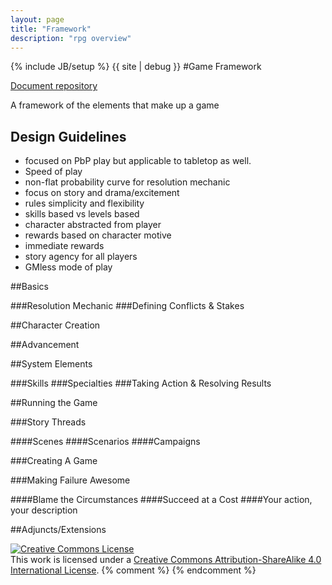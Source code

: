 ```yaml
---
layout: page
title: "Framework"
description: "rpg overview"
---
```

{% include JB/setup %}
{{ site | debug }}
#Game Framework

[Document repository](http://github.com/roninkelt/rpgx_cgd/)

A framework of the elements that make up a game

## Design Guidelines

* focused on PbP play but applicable to tabletop as well.
* Speed of play
* non-flat probability curve for resolution mechanic
* focus on story and drama/excitement
* rules simplicity and flexibility
* skills based vs levels based
* character abstracted from player
* rewards based on character motive
* immediate rewards
* story agency for all players
* GMless mode of play

##Basics

###Resolution Mechanic
###Defining Conflicts & Stakes


##Character Creation


##Advancement


##System Elements

###Skills
###Specialties
###Taking Action & Resolving Results


##Running the Game

###Story Threads

####Scenes
####Scenarios
####Campaigns

###Creating A Game

###Making Failure Awesome

####Blame the Circumstances
####Succeed at a Cost
####Your action, your description


##Adjuncts/Extensions

<a rel="license" href="http://creativecommons.org/licenses/by-sa/4.0/"><img alt="Creative Commons License" style="border-width:0" src="http://i.creativecommons.org/l/by-sa/4.0/88x31.png" /></a><br />This work is licensed under a <a rel="license" href="http://creativecommons.org/licenses/by-sa/4.0/">Creative Commons Attribution-ShareAlike 4.0 International License</a>.
{% comment %} <!--vim: set ft=markdown wrap ts=8 tw=0 fileencoding=utf-8 :--> {% endcomment %}
